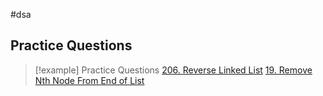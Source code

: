 #dsa 
## Practice Questions
>[!example] Practice Questions
>[206. Reverse Linked List](https://leetcode.cn/problems/reverse-linked-list/)
>[19. Remove Nth Node From End of List](https://leetcode.cn/problems/remove-nth-node-from-end-of-list/)
